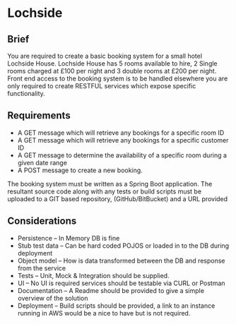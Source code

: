 # Lochside
## Brief 
You are required to create a basic booking system for a small hotel Lochside House. 
Lochside House has 5 rooms available to hire, 2 Single rooms charged at £100 per night and 3 double rooms at £200 per night. 
Front end access to the booking system is to be handled elsewhere you are only required to create RESTFUL services which expose specific functionality. 

## Requirements 
* A GET message which will retrieve any bookings for a specific room ID
* A GET message which will retrieve any bookings for a specific customer ID
* A GET message to determine the availability of a specific room during a given date range
* A POST message to create a new booking. 

The booking system must be written as a Spring Boot application. 
The resultant source code along with any tests or build scripts must be uploaded to a GIT based repository, (GitHub/BitBucket) and a URL provided 

## Considerations
* Persistence – In Memory DB is fine
* Stub test data – Can be hard coded POJOS or loaded in to the DB during deployment
* Object model – How is data transformed between the DB and response from the service
* Tests – Unit, Mock & Integration should be supplied. 
* UI – No UI is required services should be testable via CURL or Postman
* Documentation – A Readme should be provided to give a simple overview of the solution
* Deployment – Build scripts should be provided, a link to an instance running in AWS would be a nice to have but is not required. 